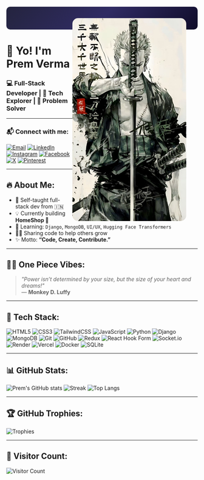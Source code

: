 
<p align="center" style="background-color:#0f0c29;background-image:linear-gradient(315deg,#0f0c29,#302b63,#24243e);padding: 30px; border-radius: 10px; color: #00ffe7;">

<img src="❥Zoro••• _ One Piece.jpeg" alt="Zoro" align="right" width="300" style="border-radius:15px; pattern-repeat:repeat;" />

# 🍥 Yo! I'm Prem Verma

### 💻 Full-Stack Developer | 🧠 Tech Explorer | 🎯 Problem Solver  

---

### 📬 Connect with me:

[![Email](https://img.shields.io/badge/Email-D14836?logo=gmail&logoColor=white)](mailto:premv6264@gmail.com)
[![LinkedIn](https://img.shields.io/badge/LinkedIn-%230077B5.svg?logo=linkedin&logoColor=white)](https://linkedin.com/in/Prem%20Verma)
[![Instagram](https://img.shields.io/badge/Instagram-%23E4405F.svg?logo=Instagram&logoColor=white)](https://instagram.com/mainpremhun_)
[![Facebook](https://img.shields.io/badge/Facebook-%231877F2.svg?logo=Facebook&logoColor=white)](https://facebook.com/Prem%20Verma)
[![X](https://img.shields.io/badge/X-black.svg?logo=X&logoColor=white)](https://x.com/X__king__)
[![Pinterest](https://img.shields.io/badge/Pinterest-%23E60023.svg?logo=Pinterest&logoColor=white)](https://pinterest.com/premv6264)

---

## 🔥 About Me:

- 🧠 Self-taught full-stack dev from 🇮🇳
- 💡 Currently building **HomeShop 🛒**
- 🧪 Learning: `Django`, `MongoDB`, `UI/UX`, `Hugging Face Transformers`
- 🧑‍💻 Sharing code to help others grow
- ✨ Motto: **“Code, Create, Contribute.”**

---

## 🏴‍☠️ One Piece Vibes:
> _"Power isn’t determined by your size, but the size of your heart and dreams!"_  
> — **Monkey D. Luffy**

---

## 🧰 Tech Stack:

![HTML5](https://img.shields.io/badge/html5-%23E34F26.svg?style=for-the-badge&logo=html5&logoColor=white)
![CSS3](https://img.shields.io/badge/css3-%231572B6.svg?style=for-the-badge&logo=css3&logoColor=white)
![TailwindCSS](https://img.shields.io/badge/tailwindcss-%2338B2AC.svg?style=for-the-badge&logo=tailwind-css&logoColor=white)
![JavaScript](https://img.shields.io/badge/javascript-%23323330.svg?style=for-the-badge&logo=javascript&logoColor=%23F7DF1E)
![Python](https://img.shields.io/badge/python-3670A0?style=for-the-badge&logo=python&logoColor=ffdd54)
![Django](https://img.shields.io/badge/django-%23092E20.svg?style=for-the-badge&logo=django&logoColor=white)
![MongoDB](https://img.shields.io/badge/MongoDB-%234ea94b.svg?style=for-the-badge&logo=mongodb&logoColor=white)
![Git](https://img.shields.io/badge/git-%23F05033.svg?style=for-the-badge&logo=git&logoColor=white)
![GitHub](https://img.shields.io/badge/github-%23121011.svg?style=for-the-badge&logo=github&logoColor=white)
![Redux](https://img.shields.io/badge/redux-%23593d88.svg?style=for-the-badge&logo=redux&logoColor=white)
![React Hook Form](https://img.shields.io/badge/React%20Hook%20Form-%23EC5990.svg?style=for-the-badge&logo=reacthookform&logoColor=white)
![Socket.io](https://img.shields.io/badge/Socket.io-black?style=for-the-badge&logo=socket.io&badgeColor=010101)
![Render](https://img.shields.io/badge/Render-%46E3B7.svg?style=for-the-badge&logo=render&logoColor=white)
![Vercel](https://img.shields.io/badge/vercel-%23000000.svg?style=for-the-badge&logo=vercel&logoColor=white)
![Docker](https://img.shields.io/badge/docker-%230db7ed.svg?style=for-the-badge&logo=docker&logoColor=white)
![SQLite](https://img.shields.io/badge/sqlite-%2307405e.svg?style=for-the-badge&logo=sqlite&logoColor=white)

---

## 📊 GitHub Stats:

![Prem's GitHub stats](https://github-readme-stats.vercel.app/api?username=PremVerma25-12&theme=tokyonight&hide_border=false&include_all_commits=true&count_private=true)
![Streak](https://streak-stats.demolab.com?user=PremVerma25-12&theme=tokyonight&hide_border=false)
![Top Langs](https://github-readme-stats.vercel.app/api/top-langs/?username=PremVerma25-12&theme=tokyonight&layout=compact)

---

## 🏆 GitHub Trophies:

![Trophies](https://github-profile-trophy.vercel.app/?username=PremVerma25-12&theme=darkhub&no-frame=false&no-bg=false&margin-w=4)

---

## 👣 Visitor Count:

![Visitor Count](https://visitcount.itsvg.in/api?id=PremVerma25-12&icon=2&color=5)

</p>

